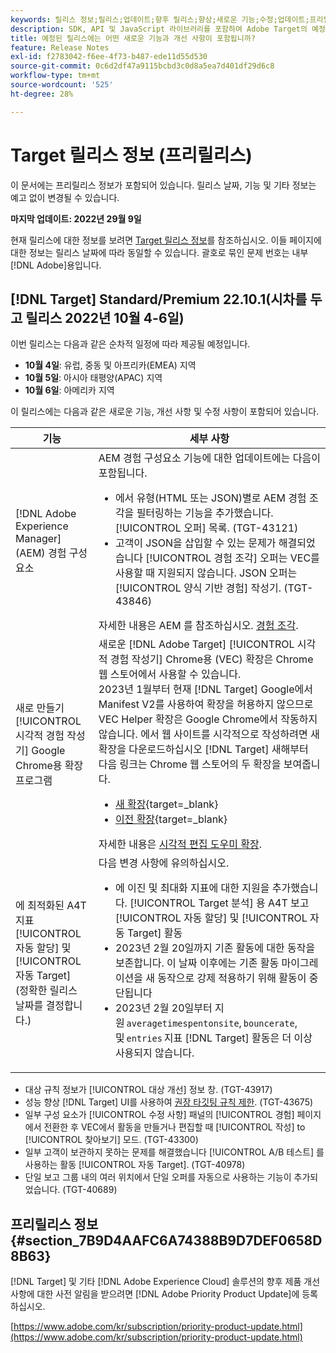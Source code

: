 ```yaml
---
keywords: 릴리스 정보;릴리스;업데이트;향후 릴리스;향상;새로운 기능;수정;업데이트;프리릴리스
description: SDK, API 및 JavaScript 라이브러리를 포함하여 Adobe Target의 예정된 릴리스에 포함된 새로운 기능, 개선 사항 및 수정 내용에 대해 알아봅니다.
title: 예정된 릴리스에는 어떤 새로운 기능과 개선 사항이 포함됩니까?
feature: Release Notes
exl-id: f2783042-f6ee-4f73-b487-ede11d55d530
source-git-commit: 0c6d2df47a9115bcbd3c0d8a5ea7d401df29d6c8
workflow-type: tm+mt
source-wordcount: '525'
ht-degree: 28%

---
```


# Target 릴리스 정보 (프리릴리스)

이 문서에는 프리릴리스 정보가 포함되어 있습니다. 릴리스 날짜, 기능 및 기타 정보는 예고 없이 변경될 수 있습니다.

**마지막 업데이트: 2022년 29월 9일**

현재 릴리스에 대한 정보를 보려면 [Target 릴리스 정보](release-notes.md)를 참조하십시오. 이들 페이지에 대한 정보는 릴리스 날짜에 따라 동일할 수 있습니다. 괄호로 묶인 문제 번호는 내부 [!DNL Adobe]용입니다.

## [!DNL Target] Standard/Premium 22.10.1(시차를 두고 릴리스 2022년 10월 4-6일)

이번 릴리스는 다음과 같은 순차적 일정에 따라 제공될 예정입니다.

* **10월 4일**: 유럽, 중동 및 아프리카(EMEA) 지역
* **10월 5일**: 아시아 태평양(APAC) 지역
* **10월 6일**: 아메리카 지역

이 릴리스에는 다음과 같은 새로운 기능, 개선 사항 및 수정 사항이 포함되어 있습니다.

| 기능 | 세부 사항 |
| --- | --- |
| [!DNL Adobe Experience Manager] (AEM) 경험 구성요소 | AEM 경험 구성요소 기능에 대한 업데이트에는 다음이 포함됩니다.<ul><li>에서 유형(HTML 또는 JSON)별로 AEM 경험 조각을 필터링하는 기능을 추가했습니다. [!UICONTROL 오퍼] 목록. (TGT-43121)</li><li>고객이 JSON을 삽입할 수 있는 문제가 해결되었습니다 [!UICONTROL 경험 조각] 오퍼는 VEC를 사용할 때 지원되지 않습니다. JSON 오퍼는 [!UICONTROL 양식 기반 경험] 작성기. (TGT-43846)</li></ul>자세한 내용은 AEM 를 참조하십시오. [경험 조각](/help/main/c-experiences/c-manage-content/aem-experience-fragments.md). |
| 새로 만들기 [!UICONTROL 시각적 경험 작성기] Google Chrome용 확장 프로그램 | 새로운 [!DNL Adobe Target] [!UICONTROL 시각적 경험 작성기] Chrome용 (VEC) 확장은 Chrome 웹 스토어에서 사용할 수 있습니다.<br>2023년 1월부터 현재 [!DNL Target] Google에서 Manifest V2를 사용하여 확장을 허용하지 않으므로 VEC Helper 확장은 Google Chrome에서 작동하지 않습니다. 에서 웹 사이트를 시각적으로 작성하려면 새 확장을 다운로드하십시오 [!DNL Target] 새해부터<br>다음 링크는 Chrome 웹 스토어의 두 확장을 보여줍니다.<ul><li>[새 확장](https://chrome.google.com/webstore/detail/adobe-experience-cloud-vi/kgmjjkfjacffaebgpkpcllakjifppnca){target=_blank}</li><li>[이전 확장](https://chrome.google.com/webstore/detail/adobe-target-vec-helper/ggjpideecfnbipkacplkhhaflkdjagak){target=_blank}</li></ul>자세한 내용은 [시각적 편집 도우미 확장](/help/main/c-experiences/c-visual-experience-composer/r-troubleshoot-composer/visual-editing-helper-extension.md). |
| 에 최적화된 A4T 지표 [!UICONTROL 자동 할당] 및 [!UICONTROL 자동 Target]<br>(정확한 릴리스 날짜를 결정합니다.) | 다음 변경 사항에 유의하십시오.<ul><li>에 이진 및 최대화 지표에 대한 지원을 추가했습니다. [!UICONTROL Target 분석] 용 A4T 보고 [!UICONTROL 자동 할당] 및 [!UICONTROL 자동 Target] 활동</li><li>2023년 2월 20일까지 기존 활동에 대한 동작을 보존합니다. 이 날짜 이후에는 기존 활동 마이그레이션을 새 동작으로 강제 적용하기 위해 활동이 중단됩니다</li><li>2023년 2월 20일부터 지원 `averagetimespentonsite`, `bouncerate`, 및 `entries` 지표 [!DNL Target] 활동은 더 이상 사용되지 않습니다.</li></ul> |

* 대상 규칙 정보가 [!UICONTROL 대상 개선] 정보 창. (TGT-43917)
* 성능 향상 [!DNL Target] UI를 사용하여 [권장 타깃팅 규칙 제한](/help/main/r-troubleshooting-target/target-limits.md#targeting-rules). (TGT-43675)
* 일부 구성 요소가 [!UICONTROL 수정 사항] 패널의 [!UICONTROL 경험] 페이지에서 전환한 후 VEC에서 활동을 만들거나 편집할 때 [!UICONTROL 작성] to [!UICONTROL 찾아보기] 모드. (TGT-43300)
* 일부 고객이 보관하지 못하는 문제를 해결했습니다 [!UICONTROL A/B 테스트] 를 사용하는 활동 [!UICONTROL 자동 Target]. (TGT-40978)
* 단일 보고 그룹 내의 여러 위치에서 단일 오퍼를 자동으로 사용하는 기능이 추가되었습니다. (TGT-40689)

## 프리릴리스 정보 {#section_7B9D4AAFC6A74388B9D7DEF0658D8B63}

[!DNL Target] 및 기타 [!DNL Adobe Experience Cloud] 솔루션의 향후 제품 개선 사항에 대한 사전 알림을 받으려면 [!DNL Adobe Priority Product Update]에 등록하십시오.

[https://www.adobe.com/kr/subscription/priority-product-update.html](https://www.adobe.com/kr/subscription/priority-product-update.html)
